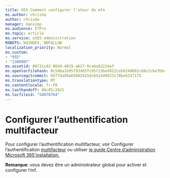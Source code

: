 ```yaml
---
title: 955 Comment configurer l’ateur de mfa
ms.author: chrisda
author: chrisda
manager: dansimp
ms.audience: ITPro
ms.topic: article
ms.service: o365-administration
ROBOTS: NOINDEX, NOFOLLOW
localization_priority: Normal
ms.custom:
- "955"
- "1300007"
ms.assetid: 88731c82-90d4-4019-a627-8ca6a82224af
ms.openlocfilehash: 0c5d6a1b95793d65fc95f13be9922ca56249892c60c2cbe7bbcbc962f25f7d07
ms.sourcegitcommit: b5f7da89a650d2915dc652449623c78be6247175
ms.translationtype: MT
ms.contentlocale: fr-FR
ms.lasthandoff: 08/05/2021
ms.locfileid: "54078764"
---
```

# <a name="configure-multifactor-authentication"></a>Configurer l’authentification multifacteur

Pour configurer l’authentification multifacteur, voir Configurer l’authentification [multifacteur](/microsoft-365/admin/security-and-compliance/set-up-multi-factor-authentication) ou utiliser [le guide Centre d’administration Microsoft 365'installation.](https://admin.microsoft.com/AdminPortal/Home?ref=/modernonboarding/mfasetupguide)

**Remarque**: vous devez être un administrateur global pour activer et configurer l’mf.
